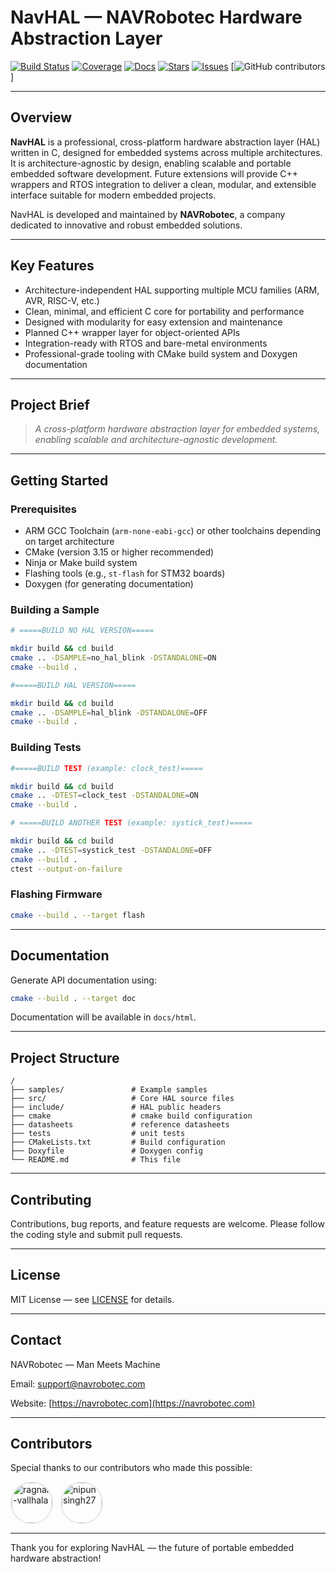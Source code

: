
# NavHAL — NAVRobotec Hardware Abstraction Layer


[![Build Status](https://img.shields.io/github/actions/workflow/status/ragnar-vallhala/NavHAL/ci.yml?branch=main)](https://github.com/ragnar-vallhala/NavHAL/actions)
[![Coverage](https://img.shields.io/codecov/c/github/ragnar-vallhala/NavHAL/main)](https://codecov.io/gh/ragnar-vallhala/NavHAL)
[![Docs](https://img.shields.io/badge/docs-Doxygen-blue)](docs/html/index.html)
[![Stars](https://img.shields.io/github/stars/ragnar-vallhala/NavHAL)](https://github.com/ragnar-vallhala/NavHAL/stargazers)
[![Issues](https://img.shields.io/github/issues/ragnar-vallhala/NavHAL)](https://github.com/ragnar-vallhala/NavHAL/issues)
[![GitHub contributors](https://img.shields.io/github/contributors/ragnar-vallhala/NavHAL)]



---

## Overview

**NavHAL** is a professional, cross-platform hardware abstraction layer (HAL) written in C, designed for embedded systems across multiple architectures. It is architecture-agnostic by design, enabling scalable and portable embedded software development.
Future extensions will provide C++ wrappers and RTOS integration to deliver a clean, modular, and extensible interface suitable for modern embedded projects.

NavHAL is developed and maintained by **NAVRobotec**, a company dedicated to innovative and robust embedded solutions.

---

## Key Features

* Architecture-independent HAL supporting multiple MCU families (ARM, AVR, RISC-V, etc.)
* Clean, minimal, and efficient C core for portability and performance
* Designed with modularity for easy extension and maintenance
* Planned C++ wrapper layer for object-oriented APIs
* Integration-ready with RTOS and bare-metal environments
* Professional-grade tooling with CMake build system and Doxygen documentation

---

## Project Brief

> *A cross-platform hardware abstraction layer for embedded systems, enabling scalable and architecture-agnostic development.*

---

## Getting Started

### Prerequisites

* ARM GCC Toolchain (`arm-none-eabi-gcc`) or other toolchains depending on target architecture
* CMake (version 3.15 or higher recommended)
* Ninja or Make build system
* Flashing tools (e.g., `st-flash` for STM32 boards)
* Doxygen (for generating documentation)

### Building a Sample

```bash
# =====BUILD NO HAL VERSION=====

mkdir build && cd build
cmake .. -DSAMPLE=no_hal_blink -DSTANDALONE=ON
cmake --build .
```

```bash
#=====BUILD HAL VERSION=====

mkdir build && cd build
cmake .. -DSAMPLE=hal_blink -DSTANDALONE=OFF
cmake --build .
```

### Building Tests 

```bash
#=====BUILD TEST (example: clock_test)=====

mkdir build && cd build
cmake .. -DTEST=clock_test -DSTANDALONE=ON
cmake --build .
```

```bash
# =====BUILD ANOTHER TEST (example: systick_test)=====

mkdir build && cd build
cmake .. -DTEST=systick_test -DSTANDALONE=OFF
cmake --build .
ctest --output-on-failure
```

### Flashing Firmware

```bash
cmake --build . --target flash
```

---

## Documentation

Generate API documentation using:

```bash
cmake --build . --target doc
```

Documentation will be available in `docs/html`.

---

## Project Structure

```
/
├── samples/               # Example samples
├── src/                   # Core HAL source files
├── include/               # HAL public headers
├── cmake                  # cmake build configuration 
├── datasheets             # reference datasheets
├── tests                  # unit tests
├── CMakeLists.txt         # Build configuration
├── Doxyfile               # Doxygen config
└── README.md              # This file

```

---

## Contributing

Contributions, bug reports, and feature requests are welcome. Please follow the coding style and submit pull requests.

---

## License

MIT License — see [LICENSE](LICENSE) for details.

---

## Contact

NAVRobotec — Man Meets Machine

Email: [support@navrobotec.com](mailto:support@navrobotec.com)

Website: [https://navrobotec.com](https://navrobotec.com)

---
## Contributors

Special thanks to our contributors who made this possible:

<div style="display:flex;flex-wrap:wrap;gap:12px;align-items:center;"> <a href="https://github.com/ragnar-vallhala" title="ragnar-vallhala" target="_blank" rel="noopener noreferrer" style="display:inline-block;text-decoration:none;"> <img src="https://avatars.githubusercontent.com/ragnar-vallhala?s=128" alt="ragnar-vallhala" style="width:64px;height:64px;border-radius:50%;display:block;object-fit:cover;border:2px solid #e6e6e6;"> </a> <a href="https://github.com/nipunsingh27" title="nipunsingh27" target="_blank" rel="noopener noreferrer" style="display:inline-block;text-decoration:none;"> <img src="https://avatars.githubusercontent.com/nipunsingh27?s=128" alt="nipunsingh27" style="width:64px;height:64px;border-radius:50%;display:block;object-fit:cover;border:2px solid #e6e6e6;"> </a> </div>


---

Thank you for exploring NavHAL — the future of portable embedded hardware abstraction!
